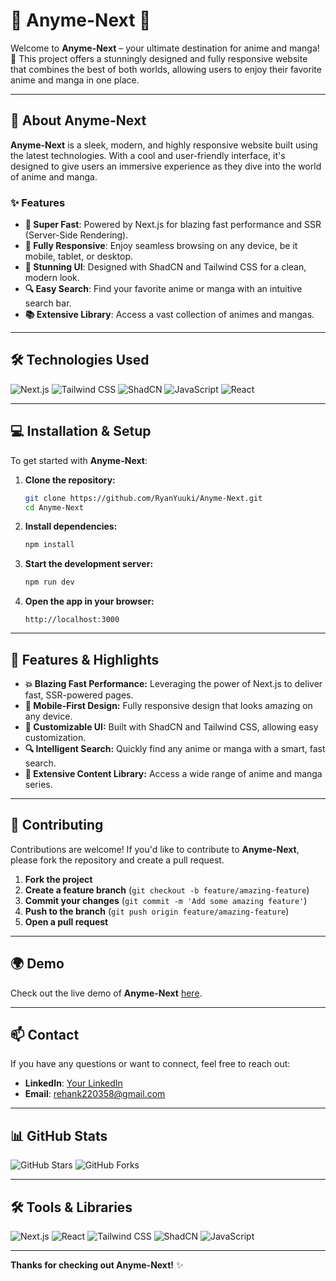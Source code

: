 # 🌟 Anyme-Next 🌟

Welcome to **Anyme-Next** – your ultimate destination for anime and manga! 🎉 This project offers a stunningly designed and fully responsive website that combines the best of both worlds, allowing users to enjoy their favorite anime and manga in one place.

---

## 📝 About Anyme-Next

**Anyme-Next** is a sleek, modern, and highly responsive website built using the latest technologies. With a cool and user-friendly interface, it's designed to give users an immersive experience as they dive into the world of anime and manga.

### ✨ Features
- **🚀 Super Fast**: Powered by Next.js for blazing fast performance and SSR (Server-Side Rendering).
- **📱 Fully Responsive**: Enjoy seamless browsing on any device, be it mobile, tablet, or desktop.
- **🎨 Stunning UI**: Designed with ShadCN and Tailwind CSS for a clean, modern look.
- **🔍 Easy Search**: Find your favorite anime or manga with an intuitive search bar.
- **📚 Extensive Library**: Access a vast collection of animes and mangas.

---

## 🛠️ Technologies Used

![Next.js](https://img.shields.io/badge/-Next.js-000000?logo=nextdotjs&logoColor=fff&style=flat)
![Tailwind CSS](https://img.shields.io/badge/-Tailwind%20CSS-38B2AC?logo=tailwind-css&logoColor=fff&style=flat)
![ShadCN](https://img.shields.io/badge/-ShadCN-4a5568?style=flat&logo=data:image/svg+xml;base64,YOUR-SVG-HERE)
![JavaScript](https://img.shields.io/badge/-JavaScript-F7DF1E?logo=javascript&logoColor=333&style=flat)
![React](https://img.shields.io/badge/-React-61DAFB?logo=react&logoColor=333&style=flat)

---

## 💻 Installation & Setup

To get started with **Anyme-Next**:

1. **Clone the repository:**
   ```bash
   git clone https://github.com/RyanYuuki/Anyme-Next.git
   cd Anyme-Next
   ```

2. **Install dependencies:**
   ```bash
   npm install
   ```

3. **Start the development server:**
   ```bash
   npm run dev
   ```

4. **Open the app in your browser:**
   ```
   http://localhost:3000
   ```

---

## 🚀 Features & Highlights

- **💥 Blazing Fast Performance:** Leveraging the power of Next.js to deliver fast, SSR-powered pages.
- **📱 Mobile-First Design:** Fully responsive design that looks amazing on any device.
- **🎨 Customizable UI:** Built with ShadCN and Tailwind CSS, allowing easy customization.
- **🔍 Intelligent Search:** Quickly find any anime or manga with a smart, fast search.
- **📖 Extensive Content Library:** Access a wide range of anime and manga series.

---

## 👾 Contributing

Contributions are welcome! If you'd like to contribute to **Anyme-Next**, please fork the repository and create a pull request.

1. **Fork the project**
2. **Create a feature branch** (`git checkout -b feature/amazing-feature`)
3. **Commit your changes** (`git commit -m 'Add some amazing feature'`)
4. **Push to the branch** (`git push origin feature/amazing-feature`)
5. **Open a pull request**

---

## 🌍 Demo

Check out the live demo of **Anyme-Next** [here](https://anyme-next.vercel.app).

---

## 📫 Contact

If you have any questions or want to connect, feel free to reach out:

- **LinkedIn**: [Your LinkedIn](https://www.linkedin.com/in/RyanYuuki)
- **Email**: [rehank220358@gmail.com](mailto:rehank220358@gmail.com)

---

## 📊 GitHub Stats

![GitHub Stars](https://img.shields.io/github/stars/RyanYuuki/Anyme-Next?style=social)
![GitHub Forks](https://img.shields.io/github/forks/RyanYuuki/Anyme-Next?style=social)

---

## 🛠️ Tools & Libraries

![Next.js](https://img.shields.io/badge/-Next.js-000000?logo=nextdotjs&logoColor=fff&style=flat)
![React](https://img.shields.io/badge/-React-61DAFB?logo=react&logoColor=333&style=flat)
![Tailwind CSS](https://img.shields.io/badge/-Tailwind%20CSS-38B2AC?logo=tailwind-css&logoColor=fff&style=flat)
![ShadCN](https://img.shields.io/badge/-ShadCN-4a5568?style=flat&logo=data:image/svg+xml;base64,YOUR-SVG-HERE)
![JavaScript](https://img.shields.io/badge/-JavaScript-F7DF1E?logo=javascript&logoColor=333&style=flat)

---

**Thanks for checking out Anyme-Next!** ✨
